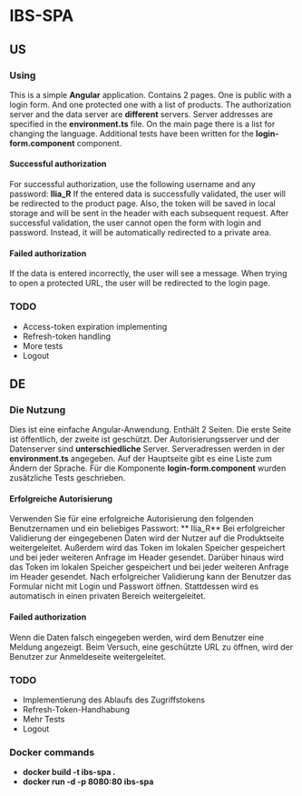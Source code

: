 # IBS-SPA 


## US


### Using

This is a simple **Angular** application. Contains 2 pages. 
One is public with a login form. 
And one protected one with a list of products.
The authorization server and the data server are **different** servers.
Server addresses are specified in the **environment.ts** file.
On the main page there is a list for changing the language.
Additional tests have been written for the **login-form.component** component.


#### Successful authorization
For successful authorization, use the following username and any password: **Ilia_R**
If the entered data is successfully validated, the user will be redirected to the product page.
Also, the token will be saved in local storage and will be sent in the header with each subsequent request.
After successful validation, the user cannot open the form with login and password.
Instead, it will be automatically redirected to a private area.

#### Failed authorization

If the data is entered incorrectly, the user will see a message.
When trying to open a protected URL, the user will be redirected to the login page.


### TODO

- Access-token expiration implementing
- Refresh-token handling
- More tests
- Logout


## DE


### Die Nutzung

Dies ist eine einfache Angular-Anwendung. Enthält 2 Seiten.
Die erste Seite ist öffentlich, der zweite ist geschützt.
Der Autorisierungsserver und der Datenserver sind **unterschiedliche** Server.
Serveradressen werden in der **environment.ts** angegeben.
Auf der Hauptseite gibt es eine Liste zum Ändern der Sprache.
Für die Komponente **login-form.component** wurden zusätzliche Tests geschrieben.


#### Erfolgreiche Autorisierung
Verwenden Sie für eine erfolgreiche Autorisierung den folgenden Benutzernamen und ein beliebiges Passwort: ** Ilia_R**
Bei erfolgreicher Validierung der eingegebenen Daten wird der Nutzer auf die Produktseite weitergeleitet.
Außerdem wird das Token im lokalen Speicher gespeichert und bei jeder weiteren Anfrage im Header gesendet.
Darüber hinaus wird das Token im lokalen Speicher gespeichert und bei jeder weiteren Anfrage im Header gesendet.
Nach erfolgreicher Validierung kann der Benutzer das Formular nicht mit Login und Passwort öffnen.
Stattdessen wird es automatisch in einen privaten Bereich weitergeleitet.

#### Failed authorization

Wenn die Daten falsch eingegeben werden, wird dem Benutzer eine Meldung angezeigt.
Beim Versuch, eine geschützte URL zu öffnen, wird der Benutzer zur Anmeldeseite weitergeleitet.


### TODO

- Implementierung des Ablaufs des Zugriffstokens
- Refresh-Token-Handhabung
- Mehr Tests
- Logout


### Docker commands

- **docker build -t ibs-spa .**
- **docker run -d -p 8080:80 ibs-spa**
